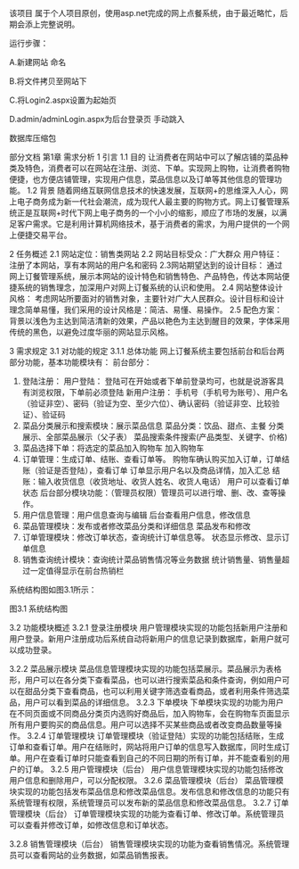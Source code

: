 
该项目 属于个人项目原创，使用asp.net完成的网上点餐系统，由于最近略忙，后期会添上完整说明。

运行步骤：

A.新建网站 命名

B.将文件拷贝至网站下

C.将Login2.aspx设置为起始页

D.admin/adminLogin.aspx为后台登录页 手动跳入

数据库压缩包 

部分文档
第1章  需求分析
1 引言
1.1 目的
让消费者在网站中可以了解店铺的菜品种类及特色，消费者可以在网站在注册、浏览、下单。实现网上购物，让消费者购物便捷，也方便店铺管理，实现用户信息，菜品信息以及订单等其他信息的管理功能。
1.2 背景
随着网络互联网信息技术的快速发展，互联网+的思维深入人心，网上电子商务成为新一代社会潮流，成为现代人最主要的购物方式。网上订餐管理系统正是互联网+时代下网上电子商务的一个小小的缩影，顺应了市场的发展，以满足客户需求。它是利用计算机网络技术，基于消费者的需求，为用户提供的一个网上便捷交易平台。

2 任务概述
2.1 网站定位：销售类网站
2.2 网站目标受众：广大群众 
用户特征：注册了本网站，享有本网站的用户名和密码 
2.3网站期望达到的设计目标：
通过网上订餐管理系统，展示本网站的设计特色和销售特色、产品特色，传达本网站便捷系统的销售理念，加深用户对网上订餐系统的认识和使用。
2.4 网站整体设计风格：
考虑网站所要面对的销售对象，主要针对广大人民群众。设计目标和设计理念简单易懂，我们采用的设计风格是：简洁、易懂、易操作。
2.5 配色方案：
背景以浅色为主达到简洁清新的效果，产品以艳色为主达到醒目的效果，字体采用传统的黑色，以避免过度华丽的网站显示风格。

3 需求规定
3.1 对功能的规定
3.1.1 总体功能
网上订餐系统主要包括前台和后台两部分功能，基本功能模块有：
前台部分：
1) 登陆注册：
用户登陆：
登陆可在开始或者下单前登录均可，也就是说游客具有浏览权限，下单前必须登陆
新用户注册：
手机号（手机号为账号）、用户名（验证非空）、密码（验证为空、至少六位）、确认密码（验证非空、比较验证）、验证码
2) 菜品分类展示和搜索模块：展示菜品信息
菜品分类：饮品、甜点、主餐
分类展示、全部菜品展示（父子表）
菜品搜索条件搜索(产品类型、关键字、价格)
3) 菜品选择下单：将选定的菜品加入购物车
加入购物车
4) 订单管理：生成订单、结账、查看订单等。
购物车确认购买加入订单，订单结账（验证是否登陆），查看订单
订单显示用户名以及商品详情，加入汇总
结账：输入收货信息（收货地址、收货人姓名、收货人电话）
用户可以查看订单状态
后台部分模块功能：（管理员权限）管理员可以进行增、删、改、查等操作。
1) 用户信息管理：用户信息查询与编辑
后台查看用户信息，修改信息
2) 菜品管理模块：发布或者修改菜品分类和详细信息
菜品发布和修改
3) 订单管理模块：修改订单状态，查询统计订单信息等。
状态显示修改、显示订单信息
4) 销售查询统计模块：查询统计菜品销售情况等业务数据
统计销售量、销售量超过一定值得显示在前台热销栏

系统结构图如图3.1所示：

图3.1 系统结构图


3.2 功能模块概述
3.2.1 登录注册模块
用户管理模块实现的功能包括新用户注册和用户登录。新用户注册成功后系统自动将新用户的信息记录到数据库，新用户就可以成功登录。

3.2.2  菜品展示模块
菜品信息管理模块实现的功能包括菜展示。菜品展示为表格形，用户可以在各分类下查看菜品，也可以进行搜索菜品和条件查询，例如用户可以在甜品分类下查看商品，也可以利用关键字筛选查看商品，或者利用条件筛选菜品，用户可以看到菜品的详细信息。
3.2.3  下单模块
下单模块实现的功能为用户在不同页面或不同商品分类页内选购好商品后，加入购物车，会在购物车页面显示所有用户要购买的商品信息。用户可以选择不买某些商品或者改变商品数量等操作。
3.2.4  订单管理模块
订单管理模块（验证登陆）实现的功能包括结账，生成订单和查看订单。用户在结账时，网站将用户订单的信息写入数据库，同时生成订单。用户在查看订单时只能查看到自己的不同日期的所有订单，并不能查看别的用户的订单。
3.2.5  用户管理模块（后台）
用户信息管理模块实现的功能包括修改用户信息和删除用户，可以分配权限。
3.2.6  菜品管理模块（后台）
菜品管理模块实现的功能包括发布菜品信息和修改菜品信息。发布信息和修改信息的功能只有系统管理有权限，系统管理员可以发布新的菜品信息和修改菜品信息。
3.2.7  订单管理模块（后台）
订单管理模块实现的功能为查看订单、修改订单。系统管理员可以查看并修改订单，如修改信息和订单状态。

3.2.8  销售管理模块（后台）
销售管理模块实现的功能为查看销售情况。系统管理员可以查看网站的业务数据，如菜品销售报表。



